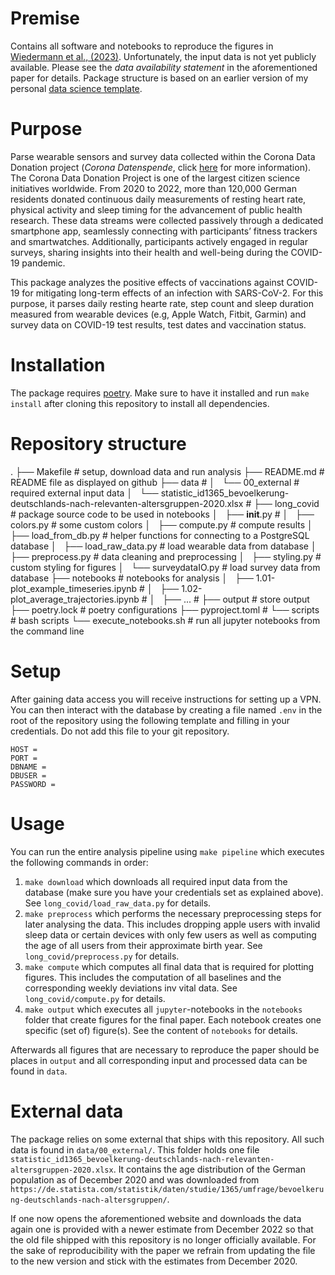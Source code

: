 # Premise

Contains all software and notebooks to reproduce the figures in [Wiedermann et al., (2023)](https://academic.oup.com/pnasnexus/article/2/7/pgad223/7225910). Unfortunately, the input data is not yet publicly available. Please see the *data availability statement* in the aforementioned paper for details. Package structure is based on an earlier version of my personal [data science template](https://github.com/marcwie/datascience-template).

# Purpose

Parse wearable sensors and survey data collected within the Corona Data Donation project (*Corona Datenspende*, click [here](https://corona-datenspende.github.io/en/) for more information). The Corona Data Donation Project is one of the largest citizen science initiatives worldwide. From 2020 to 2022, more than 120,000 German residents donated continuous daily measurements of resting heart rate, physical activity and sleep timing for the advancement of public health research. These data streams were collected passively through a dedicated smartphone app, seamlessly connecting with participants’ fitness trackers and smartwatches. Additionally, participants actively engaged in regular surveys, sharing insights into their health and well-being during the COVID-19 pandemic. 

This package analyzes the positive effects of vaccinations against COVID-19 for mitigating long-term effects of an infection with SARS-CoV-2. For this purpose, it parses daily resting hearte rate, step count and sleep duration measured from wearable devices (e.g, Apple Watch, Fitbit, Garmin) and survey data on COVID-19 test results, test dates and vaccination status.  

# Installation

The package requires [poetry](https://python-poetry.org/). Make sure to have it installed and run `make install` after cloning this repository to install all dependencies.

# Repository structure

.
├── Makefile                                                                                       # setup, download data and run analysis 
├── README.md                                                                                      # README file as displayed on github
├── data                                                                                           #
│   └── 00_external                                                                                # required external input data
│       └── statistic_id1365_bevoelkerung-deutschlands-nach-relevanten-altersgruppen-2020.xlsx     #
├── long_covid                                                                                     # package source code to be used in notebooks
│   ├── __init__.py                                                                                #
│   ├── colors.py                                                                                  # some custom colors
│   ├── compute.py                                                                                 # compute results
│   ├── load_from_db.py                                                                            # helper functions for connecting to a PostgreSQL database
│   ├── load_raw_data.py                                                                           # load wearable data from database
│   ├── preprocess.py                                                                              # data cleaning and preprocessing
│   ├── styling.py                                                                                 # custom styling for figures
│   └── surveydataIO.py                                                                            # load survey data from database
├── notebooks                                                                                      # notebooks for analysis
│   ├── 1.01-plot_example_timeseries.ipynb                                                         #
│   ├── 1.02-plot_average_trajectories.ipynb                                                       #
│   ├── ...                                                                                        #
├── output                                                                                         # store output
├── poetry.lock                                                                                    # poetry configurations
├── pyproject.toml                                                                                 #
└── scripts                                                                                        # bash scripts
    └── execute_notebooks.sh                                                                       # run all jupyter notebooks from the command line

# Setup

After gaining data access you will receive instructions for setting up a VPN. You can then interact with the database by creating a file named `.env` in the root of the repository using the following template and filling in your credentials. Do not add this file to your git repository.

```
HOST = 
PORT = 
DBNAME = 
DBUSER = 
PASSWORD = 
```

# Usage

You can run the entire analysis pipeline using `make pipeline` which executes the following commands in order:

1. `make download` which downloads all required input data from the database (make sure you have your credentials set as explained above). See `long_covid/load_raw_data.py` for details.
2. `make preprocess` which performs the necessary preprocessing steps for later analysing the data. This includes dropping apple users with invalid sleep data or certain devices with only few users as well as computing the age of all users from their approximate birth year. See `long_covid/preprocess.py` for details.
3. `make compute` which computes all final data that is required for plotting figures. This includes the computation of all baselines and the corresponding weekly deviations inv vital data. See `long_covid/compute.py` for details.
4. `make output` which executes all `jupyter`-notebooks in the `notebooks` folder that create figures for the final paper. Each notebook creates one specific (set of) figure(s). See the content of `notebooks` for details. 

Afterwards all figures that are necessary to reproduce the paper should be places in `output` and all corresponding input and processed data can be found in `data`. 

# External data

The package relies on some external that ships with this repository. All such data is found in `data/00_external/`. This folder holds one file `statistic_id1365_bevoelkerung-deutschlands-nach-relevanten-altersgruppen-2020.xlsx`. It contains the age distribution of the German population as of December 2020 and was downloaded from `https://de.statista.com/statistik/daten/studie/1365/umfrage/bevoelkerung-deutschlands-nach-altersgruppen/`. 

If one now opens the aforementioned website and downloads the data again one is provided with a newer estimate from December 2022 so that the old file shipped with this repository is no longer officially available. For the sake of reproducibility with the paper we refrain from updating the file to the new version and stick with the estimates from December 2020. 
